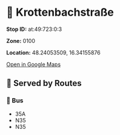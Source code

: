 # 🚉 Krottenbachstraße


**Stop ID:** at:49:723:0:3

**Zone:** 0100

**Location:** 48.24053509, 16.34155876

[Open in Google Maps](https://www.google.com/maps?q=48.24053509,16.34155876)

## 🚆 Served by Routes

### 🚌 Bus
- 35A
- N35
- N35
